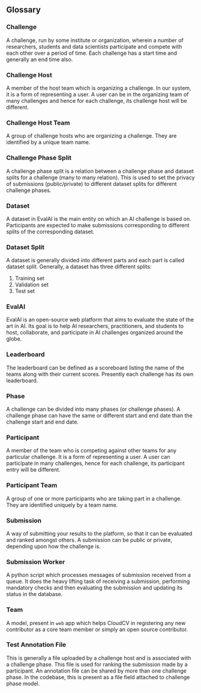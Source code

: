 ## Glossary

### Challenge

A challenge, run by some institute or organization, wherein a number of researchers, students and data scientists participate and compete with each other over a period of time. Each challenge has a start time and generally an end time also.

### Challenge Host

A member of the host team which is organizing a challenge. In our system, it is a form of representing a user. A user can be in the organizing team of many challenges and hence for each challenge, its challenge host will be different.

### Challenge Host Team

A group of challenge hosts who are organizing a challenge. They are identified by a unique team name.

### Challenge Phase Split

A challenge phase split is a relation between a challenge phase and dataset splits for a challenge (many to many relation). This is used to set the privacy of submissions (public/private) to different dataset splits for different challenge phases.

### Dataset

A dataset in EvalAI is the main entity on which an AI challenge is based on. Participants are expected to make submissions corresponding to different splits of the corresponding dataset.

### Dataset Split

A dataset is generally divided into different parts and each part is called dataset split. Generally, a  dataset has three different splits:

1. Training set
2. Validation set
3. Test set

### EvalAI

EvalAI is an open-source web platform that aims to evaluate the state of the art in AI. Its goal is to help AI researchers, practitioners, and students to host, collaborate, and participate in AI challenges organized around the globe.

### Leaderboard

The leaderboard can be defined as a scoreboard listing the name of the teams along with their current scores. Presently each challenge has its own leaderboard.

### Phase

A challenge can be divided into many phases (or challenge phases). A challenge phase can have the same or different start and end date than the challenge start and end date.

### Participant

A member of the team who is competing against other teams for any particular challenge. It is a form of representing a user. A user can participate in many challenges, hence for each challenge, its participant entry will be different.

### Participant Team

A group of one or more participants who are taking part in a challenge. They are identified uniquely by a team name.

### Submission

A way of submitting your results to the platform, so that it can be evaluated and ranked amongst others. A submission can be public or private, depending upon how the challenge is.

### Submission Worker

A python script which processes messages of submission received from a queue. It does the heavy lifting task of receiving a submission, performing mandatory checks and then evaluating the submission and updating its status in the database.

### Team

A model, present in `web` app which helps CloudCV in registering any new contributor as a core team member or simply an open source contributor.

### Test Annotation File

This is generally a file uploaded by a challenge host and is associated with a challenge phase. This file is used for ranking the submission made by a participant. An annotation file can be shared by more than one challenge phase. In the codebase, this is present as a file field attached to challenge phase model.
